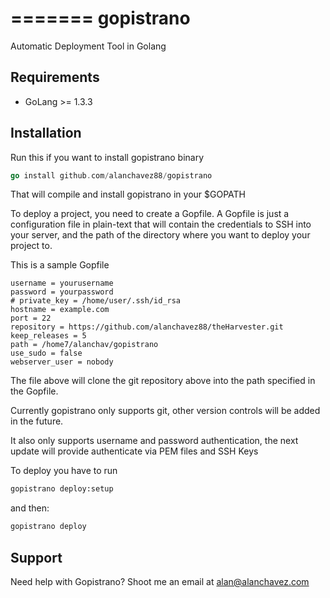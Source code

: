 =======
gopistrano
==========

Automatic Deployment Tool in Golang

## Requirements

* GoLang >= 1.3.3

## Installation

Run this if you want to install gopistrano binary

``` go
go install github.com/alanchavez88/gopistrano
```

That will compile and install gopistrano in your $GOPATH

To deploy a project, you need to create a Gopfile. A Gopfile is just a configuration file in plain-text that will contain the credentials to SSH into your server, and the path of the directory where you want to deploy your project to.

This is a sample Gopfile
```
username = yourusername
password = yourpassword
# private_key = /home/user/.ssh/id_rsa
hostname = example.com
port = 22
repository = https://github.com/alanchavez88/theHarvester.git
keep_releases = 5
path = /home7/alanchav/gopistrano
use_sudo = false
webserver_user = nobody

```
The file above will clone the git repository above into the path specified in the Gopfile.

Currently gopistrano only supports git, other version controls will be added in the future.

It also only supports username and password authentication, the next update will provide authenticate via PEM files and SSH Keys

To deploy you have to run

``` sh
gopistrano deploy:setup

```

and then:

``` sh
gopistrano deploy
```

## Support

Need help with Gopistrano? Shoot me an email at alan@alanchavez.com
